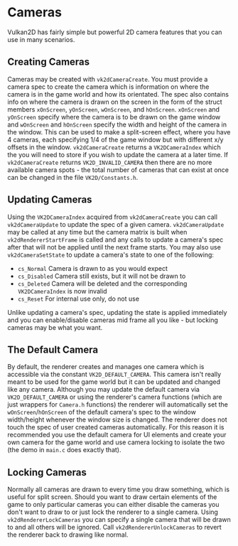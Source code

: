 Cameras
=======
Vulkan2D has fairly simple but powerful 2D camera features that you can use in many scenarios.

Creating Cameras
----------------
Cameras may be created with `vk2dCameraCreate`. You must provide a camera spec to create the camera which is information
on where the camera is in the game world and how its orientated. The spec also contains info on where the camera is
drawn on the screen in the form of the struct members `xOnScreen`, `yOnScreen`, `wOnScreen`, and `hOnScreen`.
`xOnScreen` and `yOnScreen` specify where the camera is to be drawn on the game window and `wOnScreen` and `hOnScreen`
specify the width and height of the camera in the window. This can be used to make a split-screen effect, where you have
4 cameras, each specifying 1/4 of the game window but with different x/y offsets in the window. `vk2dCameraCreate`
returns a `VK2DCameraIndex` which the you will need to store if you wish to update the camera at a later time. If
`vk2dCameraCreate` returns `VK2D_INVALID_CAMERA` then there are no more available camera spots - the total number of
cameras that can exist at once can be changed in the file `VK2D/Constants.h`.

Updating Cameras
----------------
Using the `VK2DCameraIndex` acquired from `vk2dCameraCreate` you can call `vk2dCameraUpdate` to update the spec of a
given camera. `vk2dCameraUpdate` may be called at any time but the camera matrix is built when `vk2dRendererStartFrame`
is called and any calls to update a camera's spec after that will not be applied until the next frame starts. You may
also use `vk2dCameraSetState` to update a camera's state to one of the following:

 + `cs_Normal` Camera is drawn to as you would expect
 + `cs_Disabled` Camera still exists, but it will not be drawn to
 + `cs_Deleted` Camera will be deleted and the corresponding `VK2DCameraIndex` is now invalid
 + `cs_Reset` For internal use only, do not use
 
Unlike updating a camera's spec, updating the state is applied immediately and you can enable/disable cameras mid frame
all you like - but locking cameras may be what you want.

The Default Camera
------------------
By default, the renderer creates and manages one camera which is accessible via the constant `VK2D_DEFAULT_CAMERA`. This
camera isn't really meant to be used for the game world but it can be updated and changed like any camera. Although you
may update the default camera via `VK2D_DEFAULT_CAMERA` or using the renderer's camera functions (which are just
wrappers for `Camera.h` functions) the renderer will automatically set the `wOnScreen`/`hOnScreen` of the default
camera's spec to the window width/height whenever the window size is changed. The renderer does not touch the spec of 
user created cameras automatically. For this reason it is recommended you use the default camera for UI elements and
create your own camera for the game world and use camera locking to isolate the two (the demo in `main.c` does exactly
that).

Locking Cameras
---------------
Normally all cameras are drawn to every time you draw something, which is useful for split screen. Should you want to
draw certain elements of the game to only particular cameras you can either disable the cameras you don't want to draw
to or just lock the renderer to a single camera. Using `vk2dRendererLockCameras` you can specify a single camera that
will be drawn to and all others will be ignored. Call `vk2dRendererUnlockCameras` to revert the renderer back to drawing
like normal.